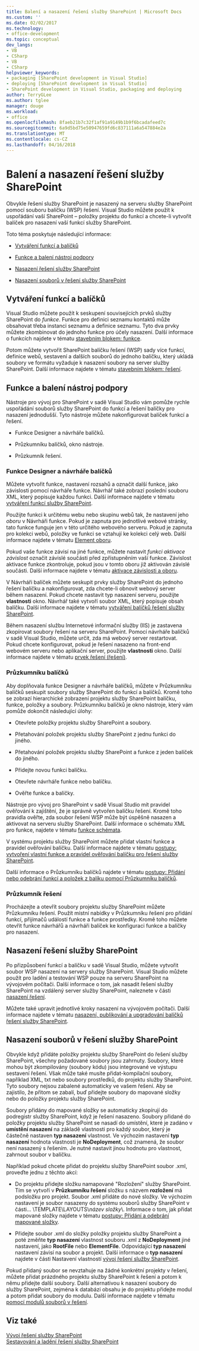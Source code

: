 ```yaml
---
title: Balení a nasazení řešení služby SharePoint | Microsoft Docs
ms.custom: ''
ms.date: 02/02/2017
ms.technology:
- office-development
ms.topic: conceptual
dev_langs:
- VB
- CSharp
- VB
- CSharp
helpviewer_keywords:
- packaging [SharePoint development in Visual Studio]
- deploying [SharePoint development in Visual Studio]
- SharePoint development in Visual Studio, packaging and deploying
author: TerryGLee
ms.author: tglee
manager: douge
ms.workload:
- office
ms.openlocfilehash: 8faeb21b7c32f1af91a9149b1b9f6bcadafeed7c
ms.sourcegitcommit: 6a9d5bd75e50947659fd6c837111a6a547884e2a
ms.translationtype: MT
ms.contentlocale: cs-CZ
ms.lasthandoff: 04/16/2018
---
```

# <a name="packaging-and-deploying-sharepoint-solutions"></a>Balení a nasazení řešení služby SharePoint
  Obvykle řešení služby SharePoint je nasazený na serveru služby SharePoint pomocí souboru balíčku (WSP) řešení. Visual Studio můžete použít k uspořádání vaší SharePoint – položky projektu do funkcí a chcete-li vytvořit balíček pro nasazení vaší funkcí služby SharePoint.  
  
 Toto téma poskytuje následující informace:  
  
-   [Vytváření funkcí a balíčků](#Creating)  
  
-   [Funkce a balení nástroj podpory](#Tools)  
  
-   [Nasazení řešení služby SharePoint](#Deploying)  
  
-   [Nasazení souborů v řešení služby SharePoint](#DeployingFiles)  
  
##  <a name="Creating"></a> Vytváření funkcí a balíčků  
 Visual Studio můžete použít k seskupení souvisejících prvků služby SharePoint do *funkce*. Funkce pro definici seznamu kontaktů může obsahovat třeba instanci seznamu a definice seznamu. Tyto dva prvky můžete zkombinovat do jednoho funkce pro účely nasazení. Další informace o funkcích najdete v tématu [stavebním blokem: funkce](http://go.microsoft.com/fwlink/?LinkID=169183).  
  
 Potom můžete vytvořit SharePoint balíčku řešení (WSP) sady více funkcí, definice webů, sestavení a dalších souborů do jednoho balíčku, který ukládá soubory ve formátu vyžaduje k nasazení soubory na server služby SharePoint. Další informace najdete v tématu [stavebním blokem: řešení](http://go.microsoft.com/fwlink/?LinkID=169186).  
  
##  <a name="Tools"></a> Funkce a balení nástroj podpory  
 Nástroje pro vývoj pro SharePoint v sadě Visual Studio vám pomůže rychle uspořádání souborů služby SharePoint do funkcí a řešení balíčky pro nasazení jednodušší. Tyto nástroje můžete nakonfigurovat balíček funkcí a řešení.  
  
-   Funkce Designer a návrháře balíčků.  
  
-   Průzkumníku balíčků, okno nástroje.  
  
-   Průzkumník řešení.  
  
### <a name="feature-designer-and-package-designer"></a>Funkce Designer a návrháře balíčků  
 Můžete vytvořit funkce, nastavení rozsahů a označit další funkce, jako závislosti pomocí návrháře funkce. Návrhář také zobrazí poslední souboru XML, který popisuje každou funkci. Další informace najdete v tématu [vytváření funkcí služby SharePoint](../sharepoint/creating-sharepoint-features.md).  
  
 Použijte funkci k určitému webu nebo skupinu webů tak, že nastavení jeho *oboru* v Návrháři funkce. Pokud je zapnuta pro jednotlivé webové stránky, tato funkce funguje jen v této určitého webového serveru. Pokud je zapnuta pro kolekci webů, položky ve funkci se vztahují ke kolekci celý web. Další informace najdete v tématu [Element oboru](http://go.microsoft.com/fwlink/?LinkID=169189).  
  
 Pokud vaše funkce závisí na jiné funkce, můžete nastavit *funkci aktivace závislost* označit závislé součásti před zpřístupněním vaší funkce. Závislost aktivace funkce zkontroluje, pokud jsou v tomto oboru již aktivován závislé součásti. Další informace najdete v tématu [aktivace závislosti a oboru](http://go.microsoft.com/fwlink/?LinkID=169190).  
  
 V Návrháři balíček můžete seskupit prvky služby SharePoint do jednoho řešení balíčku a nakonfigurovat, zda chcete-li obnovit webový server během nasazení. Pokud chcete nastavit typ nasazení serveru, použijte **vlastnosti** okno. Návrhář také vytvoří soubor XML, který popisuje obsah balíčku. Další informace najdete v tématu [vytváření balíčků řešení služby SharePoint](../sharepoint/creating-sharepoint-solution-packages.md).  
  
 Během nasazení službu Internetové informační služby (IIS) je zastavena zkopírovat soubory řešení na serveru SharePoint. Pomocí návrháře balíčků v sadě Visual Studio, můžete určit, zda má webový server restartovat. Pokud chcete konfigurovat, pokud je řešení nasazeno na front-end webovém serveru nebo aplikační server, použijte **vlastnosti** okno. Další informace najdete v tématu [prvek řešení (řešení)](http://go.microsoft.com/fwlink/?LinkID=169191).  
  
### <a name="packaging-explorer"></a>Průzkumníku balíčků  
 Aby doplňovala funkce Designer a návrháře balíčků, můžete v Průzkumníku balíčků seskupit soubory služby SharePoint do funkcí a balíčků. Kromě toho se zobrazí hierarchické zobrazení projektu služby SharePoint balíčku, funkce, položky a soubory. Průzkumníku balíčků je okno nástroje, který vám pomůže dokončit následující úlohy:  
  
-   Otevřete položky projektu služby SharePoint a soubory.  
  
-   Přetahování položek projektu služby SharePoint z jednu funkci do jiného.  
  
-   Přetahování položek projektu služby SharePoint a funkce z jeden balíček do jiného.  
  
-   Přidejte novou funkci balíčku.  
  
-   Otevřete návrháře funkce nebo balíčku.  
  
-   Ověřte funkce a balíčky.  
  
 Nástroje pro vývoj pro SharePoint v sadě Visual Studio mít pravidel ověřování k zajištění, že je správně vytvořen balíčku řešení. Kromě toho pravidla ověřte, zda soubor řešení WSP může být úspěšně nasazen a aktivovat na serveru služby SharePoint. Další informace o schématu XML pro funkce, najdete v tématu [funkce schémata](http://go.microsoft.com/fwlink/?LinkID=169192).  
  
 V systému projektu služby SharePoint můžete přidat vlastní funkce a pravidel ověřování balíčku. Další informace najdete v tématu [postupy: vytvoření vlastní funkce a pravidel ověřování balíčku pro řešení služby SharePoint](../sharepoint/how-to-create-custom-feature-and-package-validation-rules-for-sharepoint-solutions.md).  
  
 Další informace o Průzkumníku balíčků najdete v tématu [postupy: Přidání nebo odebrání funkcí a položek z balíku pomocí Průzkumníku balíčků](../sharepoint/how-to-add-and-remove-features-and-items-to-a-package-by-using-the-packaging-explorer.md).  
  
### <a name="solution-explorer"></a>Průzkumník řešení  
 Procházejte a otevřít soubory projektu služby SharePoint můžete Průzkumníku řešení. Použít místní nabídky v Průzkumníku řešení pro přidání funkcí, přijímačů událostí funkce a funkce prostředky. Kromě toho můžete otevřít funkce návrhářů a návrháři balíček ke konfiguraci funkce a balíčky pro nasazení.  
  
##  <a name="Deploying"></a> Nasazení řešení služby SharePoint  
 Po přizpůsobení funkcí a balíčku v sadě Visual Studio, můžete vytvořit soubor WSP nasazení na servery služby SharePoint. Visual Studio můžete použít pro ladění a testování WSP pouze na serveru SharePoint na vývojovém počítači. Další informace o tom, jak nasadit řešení služby SharePoint na vzdálený server služby SharePoint, naleznete v části [nasazení řešení](http://go.microsoft.com/fwlink/?LinkID=169194).  
  
 Můžete také upravit jednotlivé kroky nasazení na vývojovém počítači. Další informace najdete v tématu [nasazení, publikování a upgradování balíčků řešení služby SharePoint](../sharepoint/deploying-publishing-and-upgrading-sharepoint-solution-packages.md).  
  
##  <a name="DeployingFiles"></a> Nasazení souborů v řešení služby SharePoint  
 Obvykle když přidáte položky projektu služby SharePoint do řešení služby SharePoint, všechny požadované soubory jsou zahrnuty. Soubory, které mohou být zkompilovány (soubory kódu) jsou integrované ve výstupu sestavení řešení. Však může také musíte přidat-kompilační soubory, například XML, txt nebo soubory prostředků, do projektu služby SharePoint. Tyto soubory nejsou zabalené automaticky ve vašem řešení. Aby se zajistilo, že přitom se zabalí, buď přidejte soubory do mapované složky nebo do položky projektu služby SharePoint.  
  
 Soubory přidány do mapované složky se automaticky zkopírují do podregistr služby SharePoint, když je řešení nasazeno. Soubory přidané do položky projektu služby SharePoint se nasadí do umístění, které je zadáno v **umístění nasazení** na základě vlastnosti pro každý soubor, který je částečně nastaven **typ nasazení** vlastnost. Ve výchozím nastavení **typ nasazení** hodnota vlastnosti je **NoDeployment**, což znamená, že soubor není nasazený s řešením. Je nutné nastavit jinou hodnotu pro vlastnost, zahrnout soubor v balíčku.  
  
 Například pokud chcete přidat do projektu služby SharePoint soubor .xml, proveďte jednu z těchto akcí:  
  
-   Do projektu přidejte složku namapované "Rozložení" služby SharePoint. Tím se vytvoří v **Průzkumníku řešení** složku s názvem **rozložení** má podsložku pro projekt. Soubor .xml přidáte do nové složky. Ve výchozím nastavení je soubor nasazeny do systému souborů služby SharePoint v části... \TEMPLATE\LAYOUTS\\*název složky*\\. Informace o tom, jak přidat mapované složky najdete v tématu [postupy: Přidání a odebrání mapované složky](../sharepoint/how-to-add-and-remove-mapped-folders.md).  
  
-   Přidejte soubor .xml do složky položky projektu služby SharePoint a poté změňte **typ nasazení** vlastnost souboru .xml z **NoDeployment** jiné nastavení, jako **RootFile** nebo **ElementFile**. Odpovídající **typ nasazení** nastavení závisí na soubor a projekt. Další informace o **typ nasazení** najdete v části Nastavení vlastností [vývoj řešení služby SharePoint](../sharepoint/developing-sharepoint-solutions.md).  
  
 Pokud přidaný soubor se nevztahuje na žádné konkrétní projekty v řešení, můžete přidat prázdného projektu služby SharePoint k řešení a potom k němu přidejte další soubory. Další alternativou k nasazení soubory do služby SharePoint, zejména k databázi obsahu je do projektu přidejte modul a potom přidat soubory do modulu. Další informace najdete v tématu [pomocí modulů souborů v řešení](../sharepoint/using-modules-to-include-files-in-the-solution.md).  
  
## <a name="see-also"></a>Viz také  
 [Vývoj řešení služby SharePoint](../sharepoint/developing-sharepoint-solutions.md)   
 [Sestavování a ladění řešení služby SharePoint](../sharepoint/building-and-debugging-sharepoint-solutions.md)  
  
  